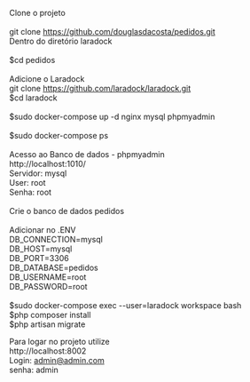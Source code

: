 Clone o projeto <br>
<br>
git clone https://github.com/douglasdacosta/pedidos.git<br>
Dentro do diretório laradock<br>
<br>
$cd pedidos<br>
<br>
Adicione o Laradock<br>
git clone https://github.com/laradock/laradock.git<br>
$cd laradock<br>
<br>
$sudo docker-compose up -d nginx mysql phpmyadmin<br>
<br>
$sudo docker-compose ps<br>
<br>
Acesso ao Banco de dados - phpmyadmin<br>
http://localhost:1010/<br>
Servidor: mysql<br>
User: root<br>
Senha: root<br>
<br>
Crie o banco de dados pedidos<br>
<br>
Adicionar no .ENV <br>
DB_CONNECTION=mysql <br>
DB_HOST=mysql <br>
DB_PORT=3306 <br>
DB_DATABASE=pedidos<br> 
DB_USERNAME=root <br>
DB_PASSWORD=root <br>
<br>
$sudo docker-compose exec --user=laradock workspace bash<br>
$php composer install<br>
$php artisan migrate<br>

Para logar no projeto utilize <br>
http://localhost:8002 <br>
Login: admin@admin.com <br>
senha: admin <br>



